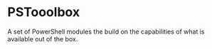 # PSTooolbox
A set of PowerShell modules the build on the capabilities of what is available out of the box.
